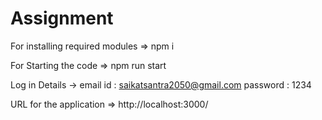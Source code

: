 ﻿# Assignment
 

For installing required modules => npm i

For Starting the code => npm run start

Log in Details -> 
  email id : saikatsantra2050@gmail.com
  password : 1234
  
 
 
 URL for the application => http://localhost:3000/
